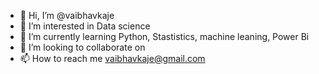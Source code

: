 - 👋 Hi, I’m @vaibhavkaje
- 👀 I’m interested in Data science
- 🌱 I’m currently learning Python, Stastistics, machine leaning, Power Bi
- 💞️ I’m looking to collaborate on 
- 📫 How to reach me vaibhavkaje@gmail.com

<!---
vaibhavkaje/vaibhavkaje is a ✨ special ✨ repository because its `README.md` (this file) appears on your GitHub profile.
You can click the Preview link to take a look at your changes.
--->
